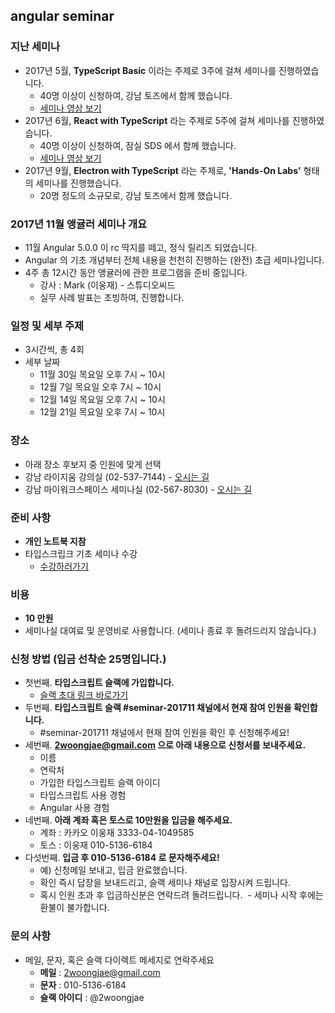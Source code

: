 ## angular seminar

### 지난 세미나
- 2017년 5월, **TypeScript Basic** 이라는 주제로 3주에 걸쳐 세미나를 진행하였습니다.
  - 40명 이상이 신청하여, 강남 토즈에서 함께 했습니다.
  - [세미나 영상 보기](https://www.inflearn.com/course/%ED%83%80%EC%9E%85%EC%8A%A4%ED%81%AC%EB%A6%BD%ED%8A%B8-%EC%BD%94%EB%A6%AC%EC%95%84-1705-%EA%B8%B0%EC%B4%88-%EC%84%B8%EB%AF%B8%EB%82%98/)
- 2017년 6월, **React with TypeScript** 라는 주제로 5주에 걸쳐 세미나를 진행하였습니다.
  - 40명 이상이 신청하여, 잠실 SDS 에서 함께 했습니다.
  - [세미나 영상 보기](https://www.inflearn.com/course/react-with-typescript/)
- 2017년 9월, **Electron with TypeScript** 라는 주제로, **'Hands-On Labs'** 형태의 세미나를 진행했습니다.
  - 20명 정도의 소규모로, 강남 토즈에서 함께 했습니다.

### 2017년 11월 앵귤러 세미나 개요
- 11월 Angular 5.0.0 이 rc 딱지를 떼고, 정식 릴리즈 되었습니다.
- Angular 의 기초 개념부터 전체 내용을 천천히 진행하는 (완전) 초급 세미나입니다.
- 4주 총 12시간 동안 앵귤러에 관한 프로그램을 준비 중입니다.
  - 강사 : Mark (이웅재) - 스튜디오씨드
  - 실무 사례 발표는 초빙하여, 진행합니다.

### 일정 및 세부 주제
- 3시간씩, 총 4회
- 세부 날짜
  - 11월 30일 목요일 오후 7시 ~ 10시
  - 12월 7일 목요일 오후 7시 ~ 10시
  - 12월 14일 목요일 오후 7시 ~ 10시
  - 12월 21일 목요일 오후 7시 ~ 10시

### 장소
- 아래 장소 후보지 중 인원에 맞게 선택
- 강남 라이지움 강의실 (02-537-7144) - [오시는 길](https://www.lyzeum.com/company/location.asp)
- 강남 마이워크스페이스 세미나실 (02-567-8030) - [오시는 길](http://www.myworkspace.co.kr/)

### 준비 사항
- **개인 노트북 지참**
- 타입스크립크 기초 세미나 수강
  - [수강하러가기](https://www.inflearn.com/course/%ED%83%80%EC%9E%85%EC%8A%A4%ED%81%AC%EB%A6%BD%ED%8A%B8-%EC%BD%94%EB%A6%AC%EC%95%84-1705-%EA%B8%B0%EC%B4%88-%EC%84%B8%EB%AF%B8%EB%82%98/)

### 비용
- **10 만원**
- 세미나실 대여료 및 운영비로 사용합니다. (세미나 종료 후 돌려드리지 않습니다.)

### 신청 방법 (입금 선착순 25명입니다.)
- 첫번째. **타입스크립트 슬랙에 가입합니다.**
  - [슬랙 초대 링크 바로가기](https://ts-korea.now.sh/)
- 두번째. **타입스크립트 슬랙 #seminar-201711 채널에서 현재 참여 인원을 확인합니다.**
  - #seminar-201711 채널에서 현재 참여 인원을 확인 후 신청해주세요!
- 세번째. **2woongjae@gmail.com 으로 아래 내용으로 신청서를 보내주세요.**
  - 이름
  - 연락처
  - 가입한 타입스크립트 슬랙 아이디
  - 타입스크립트 사용 경험
  - Angular 사용 경험
- 네번째. **아래 계좌 혹은 토스로 10만원을 입금을 해주세요.**
  - 계좌 : 카카오 이웅재 3333-04-1049585
  - 토스 : 이웅재 010-5136-6184
- 다섯번째. **입금 후 010-5136-6184 로 문자해주세요!**
  - 예) 신청메일 보내고, 입금 완료했습니다.
  - 확인 즉시 답장을 보내드리고, 슬랙 세미나 채널로 입장시켜 드립니다.
  - 혹시 인원 초과 후 입금하신분은 연락드려 돌려드립니다.
  - 세미나 시작 후에는 환불이 불가합니다.

### 문의 사항
- 메일, 문자, 혹은 슬랙 다이렉트 메세지로 연락주세요
  - **메일** : 2woongjae@gmail.com
  - **문자** : 010-5136-6184
  - **슬랙 아이디** : @2woongjae
